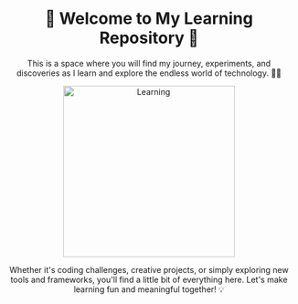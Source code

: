 <h1 align="center">🌟 Welcome to My Learning Repository 🌟</h1>

<p align="center">
  This is a space where you will find my journey, experiments, and discoveries as I learn and explore the endless world of technology. 🚀✨
</p>

<div align="center">
  <img src="https://media.tenor.com/akBy6qWGjs4AAAAi/peach-cat-mochi-peach-cat.gif" alt="Learning" width="300"/>
</div>

<p align="center">
  Whether it's coding challenges, creative projects, or simply exploring new tools and frameworks, you'll find a little bit of everything here. Let's make learning fun and meaningful together! 💡
</p>

